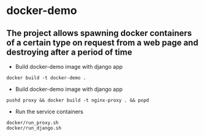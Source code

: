 # docker-demo

## The project allows spawning docker containers of a certain type on request from a web page and destroying after a period of time

- Build docker-demo image with django app

```docker build -t docker-demo .```

- Build docker-demo image with django app

```pushd proxy && docker build -t nginx-proxy . && popd```

- Run the service containers

```
docker/run_proxy.sh
docker/run_django.sh
```
